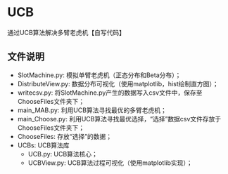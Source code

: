 # UCB
通过UCB算法解决多臂老虎机【自写代码】

## 文件说明
- SlotMachine.py: 模拟单臂老虎机（正态分布和Beta分布）；
- DistributeView.py: 数据分布可视化（使用matplotlib，hist绘制直方图）；
- writecsv.py: 将SlotMachine.py产生的数据写入csv文件中，保存至ChooseFiles文件夹下；
- main_MAB.py: 利用UCB算法寻找最优的多臂老虎机；
- main_Choose.py: 利用UCB算法寻找最优选择，“选择”数据csv文件存放于ChooseFiles文件夹下；
- ChooseFiles: 存放“选择”的数据；
- UCBs: UCB算法库
  - UCB.py: UCB算法核心；
  - UCBView.py: UCB算法过程可视化（使用matplotlib实现）；
